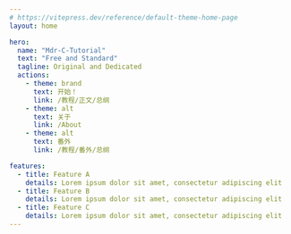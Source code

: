 ```yaml
---
# https://vitepress.dev/reference/default-theme-home-page
layout: home

hero:
  name: "Mdr-C-Tutorial"
  text: "Free and Standard"
  tagline: Original and Dedicated
  actions:
    - theme: brand
      text: 开始！
      link: /教程/正文/总纲
    - theme: alt
      text: 关于
      link: /About
    - theme: alt
      text: 番外
      link: /教程/番外/总纲

features:
  - title: Feature A
    details: Lorem ipsum dolor sit amet, consectetur adipiscing elit
  - title: Feature B
    details: Lorem ipsum dolor sit amet, consectetur adipiscing elit
  - title: Feature C
    details: Lorem ipsum dolor sit amet, consectetur adipiscing elit
---
```


